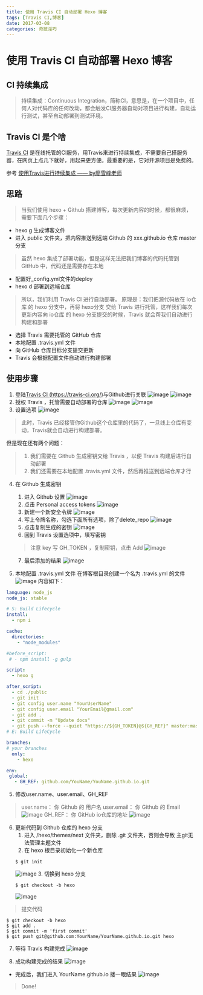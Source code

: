 ```yaml
---
title: 使用 Travis CI 自动部署 Hexo 博客
tags: [Travis CI,博客]
date: 2017-03-08
categories: 奇技淫巧
---
```


# 使用 Travis CI 自动部署 Hexo 博客
## CI 持续集成
> 持续集成：Continuous Integration，简称CI，意思是，在一个项目中，任何人对代码库的任何改动，都会触发CI服务器自动对项目进行构建，自动运行测试，甚至自动部署到测试环境。

<!-- more --> 

## Travis CI 是个啥
[Travis CI](https://travis-ci.org/) 是在线托管的CI服务，用Travis来进行持续集成，不需要自己搭服务器，在网页上点几下就好，用起来更方便。最重要的是，它对开源项目是免费的。

参考 [使用Travis进行持续集成 —— by廖雪峰老师](https://www.liaoxuefeng.com/article/0014631488240837e3633d3d180476cb684ba7c10fda6f6000)

## 思路
> 当我们使用 hexo + Github 搭建博客，每次更新内容的时候，都很麻烦，需要下面几个步骤：
* hexo g 生成博客文件
* 进入 public 文件夹，把内容推送到远端 Github 的 xxx.github.io 仓库 master 分支

> 虽然 hexo 集成了部署功能，但是这样无法把我们博客的代码托管到 GitHub 中，代码还是需要存在本地
* 配置好_config.yml文件的deploy
* hexo d 部署到远端仓库

> 所以，我们利用 Travis CI 进行自动部署。
原理是：我们把源代码放在 io仓库 的 hexo 分支中，再将 hexo分支 交给 Travis 进行托管，这样我们每次更新内容向 io仓库 的 hexo 分支提交的时候，Travis 就会帮我们自动进行构建和部署
* 选择 Travis 需要托管的 GitHub 仓库
* 本地配置 .travis.yml 文件
* 向 GitHub 仓库目标分支提交更新
* Travis 会根据配置文件自动进行构建部署

## 使用步骤
1. 登陆[Travis CI (https://travis-ci.org/)](https://travis-ci.org/)与Github进行关联
![image](/image/travis_1-0.png)
![image](/image/travis_1-1.png)
2. 授权 Travis ，托管需要自动部署的仓库
![image](/image/travis_1-2.png)
![image](/image/travis_1-3.png)
3. 设置选项
![image](/image/travis_1-4.png)
> 此时，Travis 已经接管你Github这个仓库里的代码了，一旦线上仓库有变动，Travis就会自动进行构建部署。

但是现在还有两个问题：
> 1. 我们需要在 Github 生成密钥交给 Travis ，以便 Travis 构建后进行自动部署
> 2. 我们还需要在本地配置 .travis.yml 文件，然后再推送到远端仓库才行

4. 在 Github 生成密钥
    1. 进入 Github 设置
    ![image](/image/travis_1-6.png)
    2. 点击 Personal access tokens
    ![image](/image/travis_1-7.png)
    3. 新建一个新安全令牌
    ![image](/image/travis_1-8.png)
    4. 写上令牌名称，勾选下面所有选项，除了delete_repo
    ![image](/image/travis_1-9.png)
    5. 点击复制生成的密钥
    ![image](/image/travis_1-10.png)
    6. 回到 Travis 设置选项中，填写密钥
    > 注意 key 写 GH_TOKEN ，复制密钥，点击 Add
    ![image](/image/travis_1-11.png)
    7. 最后添加的结果
    ![image](/image/travis_1-12.png)

5. 本地配置 .travis.yml 文件
在博客根目录创建一个名为 .travis.yml 的文件
![image](/image/travis_1-13.png)
内容如下：
~~~ yml
language: node_js
node_js: stable

# S: Build Lifecycle
install:
  - npm i

cache:
  directories:
    - "node_modules"

#before_script:
 # - npm install -g gulp

script:
  - hexo g

after_script:
  - cd ./public
  - git init
  - git config user.name "YourUserName"
  - git config user.email "YourEmail@gmail.com"
  - git add .
  - git commit -m "Update docs"
  - git push --force --quiet "https://${GH_TOKEN}@${GH_REF}" master:master
# E: Build LifeCycle

branches:
# your branches
  only:
    - hexo

env:
 global:
   - GH_REF: github.com/YouName/YouName.github.io.git
~~~

5. 修改user.name、user.email、GH_REF
> user.name：   你 Github 的 用户名
> user.email：  你 Github 的 Email
![image](/image/travis_1-14.png)
> GH_REF：    你 GitHub io仓库的地址
![image](/image/travis_1-15.png)

6. 更新代码到 Github 仓库的 hexo 分支
    1. 进入 /hexo/themes/next 文件夹，删除 .git 文件夹，否则会导致 主git无法管理主题文件
    2. 在 hexo 根目录初始化一个新仓库
    ~~~
    $ git init
    ~~~
    ![image](/image/travis_2-1.png)
    3. 切换到 hexo 分支
    ~~~
    $ git checkout -b hexo
    ~~~
    ![image](/image/travis_2-2.png)    
> 提交代码
~~~ 
$ git checkout -b hexo
$ git add .
$ git commit -m 'first commit'
$ git push git@github.com:YourName/YourName.github.io.git hexo
~~~

7. 等待 Travis 构建完成
![image](/image/travis_2-3.png)

8. 成功构建完成的结果
![image](/image/travis_2-4.png)    

* 完成后，我们进入 YourName.github.io 搂一眼结果
    ![image](/image/travis_2-5.png)    

> Done!